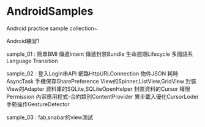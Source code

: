# AndroidSamples
Android practice sample collection~

Android練習1

sample_01 : 簡單BMI
            傳遞Intent
            傳遞封裝Bundle
            生命週期Lifecycle
            多國語系Language Transition

sample_02 : 登入Login串API
            網路HttpURLConnection
            物件JSON
            耗時AsyncTask
            手機保存SharePreference
            View的Spinner,ListView,GridView
            封裝View的Adapter
            資料庫的SQLite,SQLiteOpenHelper
            封裝資料的Cursor
            權限Permission
            內容應用程式-合約類別ContentProvider
            異步載入優化CursorLoder
            手勢操作GestureDetector

sample_03 : fab,snabar的view測試
